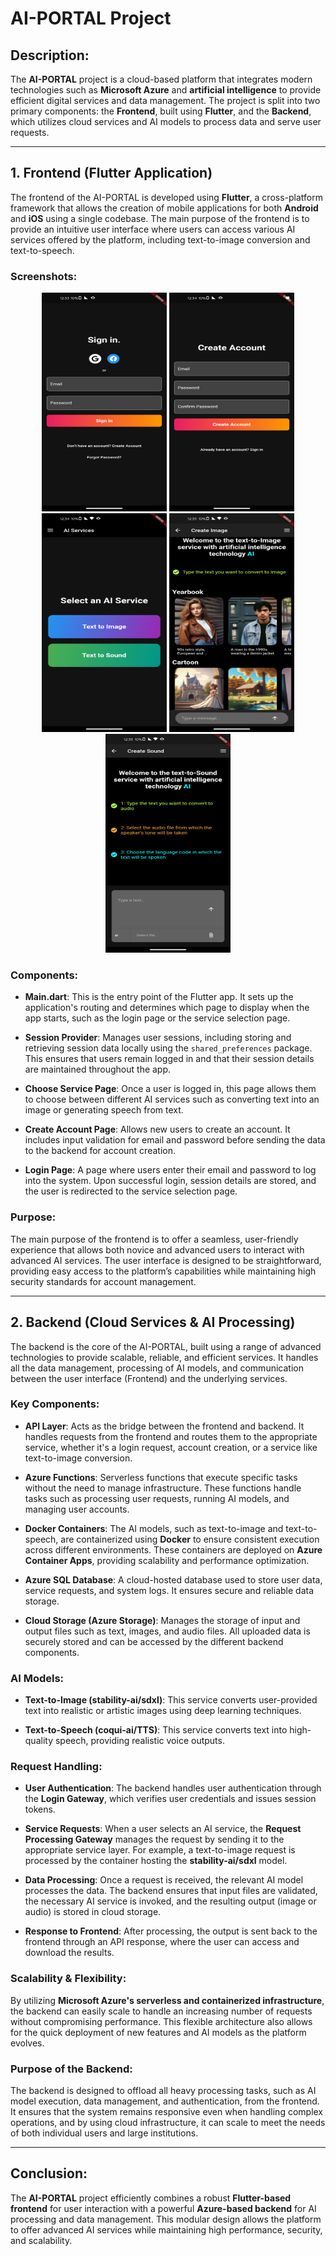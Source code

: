 # AI-PORTAL Project

## Description:
The **AI-PORTAL** project is a cloud-based platform that integrates modern technologies such as **Microsoft Azure** and **artificial intelligence** to provide efficient digital services and data management. The project is split into two primary components: the **Frontend**, built using **Flutter**, and the **Backend**, which utilizes cloud services and AI models to process data and serve user requests.

---

## 1. Frontend (Flutter Application)

The frontend of the AI-PORTAL is developed using **Flutter**, a cross-platform framework that allows the creation of mobile applications for both **Android** and **iOS** using a single codebase. The main purpose of the frontend is to provide an intuitive user interface where users can access various AI services offered by the platform, including text-to-image conversion and text-to-speech.

### Screenshots:

<p align="center">
  <img src="https://github.com/om595902/AI-PORTAL/raw/4c68e91dc7ffcbeced0164a4c1650cadf992af96/Screenshot_20240727-123355.png" alt="Screenshot 1" width="200" height="350"/>
  <img src="https://github.com/om595902/AI-PORTAL/raw/4c68e91dc7ffcbeced0164a4c1650cadf992af96/Screenshot_20240727-123419.png" alt="Screenshot 1" width="200" height="350"/>
  <img src="https://github.com/om595902/AI-PORTAL/raw/4c68e91dc7ffcbeced0164a4c1650cadf992af96/Screenshot_20240727-123456.png" alt="Screenshot 1" width="200" height="350"/>
  <img src="https://github.com/om595902/AI-PORTAL/raw/4c68e91dc7ffcbeced0164a4c1650cadf992af96/Screenshot_20240727-123521.png" alt="Screenshot 1" width="200" height="350"/>
  <img src="https://github.com/om595902/AI-PORTAL/raw/4c68e91dc7ffcbeced0164a4c1650cadf992af96/Screenshot_20240727-123541.png" alt="Screenshot 1" width="200" height="350"/>

</p>

### Components:
- **Main.dart**: This is the entry point of the Flutter app. It sets up the application's routing and determines which page to display when the app starts, such as the login page or the service selection page.

- **Session Provider**: Manages user sessions, including storing and retrieving session data locally using the `shared_preferences` package. This ensures that users remain logged in and that their session details are maintained throughout the app.

- **Choose Service Page**: Once a user is logged in, this page allows them to choose between different AI services such as converting text into an image or generating speech from text.

- **Create Account Page**: Allows new users to create an account. It includes input validation for email and password before sending the data to the backend for account creation.

- **Login Page**: A page where users enter their email and password to log into the system. Upon successful login, session details are stored, and the user is redirected to the service selection page.

### Purpose:
The main purpose of the frontend is to offer a seamless, user-friendly experience that allows both novice and advanced users to interact with advanced AI services. The user interface is designed to be straightforward, providing easy access to the platform’s capabilities while maintaining high security standards for account management.

---

## 2. Backend (Cloud Services & AI Processing)

The backend is the core of the AI-PORTAL, built using a range of advanced technologies to provide scalable, reliable, and efficient services. It handles all the data management, processing of AI models, and communication between the user interface (Frontend) and the underlying services.

### Key Components:

- **API Layer**: Acts as the bridge between the frontend and backend. It handles requests from the frontend and routes them to the appropriate service, whether it's a login request, account creation, or a service like text-to-image conversion.

- **Azure Functions**: Serverless functions that execute specific tasks without the need to manage infrastructure. These functions handle tasks such as processing user requests, running AI models, and managing user accounts.

- **Docker Containers**: The AI models, such as text-to-image and text-to-speech, are containerized using **Docker** to ensure consistent execution across different environments. These containers are deployed on **Azure Container Apps**, providing scalability and performance optimization.

- **Azure SQL Database**: A cloud-hosted database used to store user data, service requests, and system logs. It ensures secure and reliable data storage.

- **Cloud Storage (Azure Storage)**: Manages the storage of input and output files such as text, images, and audio files. All uploaded data is securely stored and can be accessed by the different backend components.

### AI Models:

- **Text-to-Image (stability-ai/sdxl)**: This service converts user-provided text into realistic or artistic images using deep learning techniques.

- **Text-to-Speech (coqui-ai/TTS)**: This service converts text into high-quality speech, providing realistic voice outputs.

### Request Handling:

- **User Authentication**: The backend handles user authentication through the **Login Gateway**, which verifies user credentials and issues session tokens.

- **Service Requests**: When a user selects an AI service, the **Request Processing Gateway** manages the request by sending it to the appropriate service layer. For example, a text-to-image request is processed by the container hosting the **stability-ai/sdxl** model.

- **Data Processing**: Once a request is received, the relevant AI model processes the data. The backend ensures that input files are validated, the necessary AI service is invoked, and the resulting output (image or audio) is stored in cloud storage.

- **Response to Frontend**: After processing, the output is sent back to the frontend through an API response, where the user can access and download the results.

### Scalability & Flexibility:

By utilizing **Microsoft Azure's serverless and containerized infrastructure**, the backend can easily scale to handle an increasing number of requests without compromising performance. This flexible architecture also allows for the quick deployment of new features and AI models as the platform evolves.

### Purpose of the Backend:
The backend is designed to offload all heavy processing tasks, such as AI model execution, data management, and authentication, from the frontend. It ensures that the system remains responsive even when handling complex operations, and by using cloud infrastructure, it can scale to meet the needs of both individual users and large institutions.

---

## Conclusion:
The **AI-PORTAL** project efficiently combines a robust **Flutter-based frontend** for user interaction with a powerful **Azure-based backend** for AI processing and data management. This modular design allows the platform to offer advanced AI services while maintaining high performance, security, and scalability.
